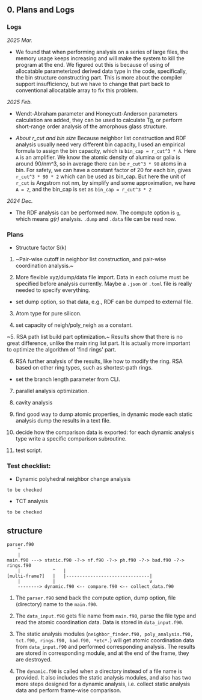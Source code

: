 ## 0. Plans and Logs

### Logs

*2025 Mar.*

- We found that when performing analysis on a series of large files, the memory usage keeps increasing and will make the system to kill the program at the end. We figured out this is because of using of allocatable parameterized derived data type in the code, specifically, the bin structure constructing part. This is more about the compiler support insufficiency, but we have to change that part back to conventional allocatable array to fix this problem.

*2025 Feb.*

- Wendt-Abraham parameter and Honeycutt-Anderson parameters calculation are added, they can be used to calculate Tg, or perform short-range order analysis of the amorphous glass structure.

- *About r_cut and bin size* Because neighbor list construction and RDF analysis usually need very different bin capacity, I used an empirical formula to assign the bin capacity, which is `bin_cap = r_cut^3 * A`. Here `A` is an amplifier. We know the atomic density of alumina or galia is around 90/nm^3, so in average there can be `r_cut^3 * 90` atoms in a bin. For safety, we can have a constant factor of 20 for each bin, gives `r_cut^3 * 90 * 2` which can be used as bin_cap. But here the unit of `r_cut` is Angstrom not nm, by simplify and some approximation, we have `A = 2`, and the bin_cap is set as `bin_cap = r_cut^3 * 2`

*2024 Dec.*

- The RDF analysis can be performed now. The compute option is `g`, which means *g(r)* analysis. `.dump` and `.data` file can be read now.

### Plans

- Structure factor S(k)

1. ~Pair-wise cutoff in neighbor list construction, and pair-wise coordination analysis.~

2. More flexible xyz/dump/data file import. Data in each colume must be specified before analysis currently. Maybe a `.json` or `.toml` file is really needed to specify everything.

- set dump option, so that data, e.g., RDF can be dumped to external file.

3. Atom type for pure silicon.

4. set capacity of neigh/poly_neigh as a constant.

~5. RSA path list build part optimization.~ Results show that there is no great difference, unlike the main ring list part. It is actually more important to optimize the algorithm of 'find rings' part.

6. RSA further analysis of the results, like how to modify the ring. RSA based on other ring types, such as shortest-path rings.

- set the branch length parameter from CLI.

7. parallel analysis optimization.

8. cavity analysis

3. find good way to dump atomic properties, in dynamic mode each static analysis dump the results in a text file.

4. decide how the comparison data is exported: for each dynamic analysis type write a specific comparison subroutine.

5. test script.

### Test checklist:

- Dynamic polyhedral neighbor change analysis

`to be checked`

- TCT analysis

`to be checked`

## structure

```
parser.f90
    ^
    |
main.f90 ---> static.f90 -?-> nf.f90 -?-> ph.f90 -?-> bad.f90 -?-> rings.f90
    |            ^   |
[multi-frame?]   |   |-------------------------------|
    |            |                                   v
    --------> dynamic.f90 <-- compare.f90 <-- collect_data.f90
```

1. The `parser.f90` send back the compute option, dump option, file (directory) name to the `main.f90`.

2. The `data_input.f90` gets file name from `main.f90`, parse the file type and read the atomic coordination data. Data is stored in `data_input.f90`.

3. The static analysis modules (`neighbor_finder.f90, poly_analysis.f90, tct.f90, rings.f90, bad.f90, *etc*.`) will get atomic coordination data from `data_input.f90` and performed corresponding analysis. The results are stored in corresponding module, and at the end of the frame, they are destroyed.

4. The `dynamic.f90` is called when a directory instead of a file name is provided. It also includes the static analysis modules, and also has two more steps designed for a dynamic analysis, i.e. collect static analysis data and perform frame-wise comparison.
